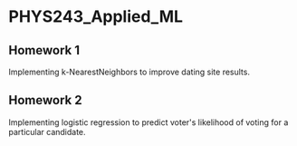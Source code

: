 # PHYS243_Applied_ML

## Homework 1

Implementing k-NearestNeighbors to improve dating site results.

## Homework 2

Implementing logistic regression to predict voter's likelihood of voting for a particular candidate.
